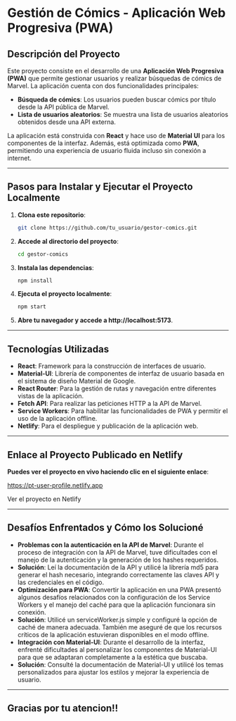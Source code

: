 # **Gestión de Cómics - Aplicación Web Progresiva (PWA)**

## **Descripción del Proyecto**

Este proyecto consiste en el desarrollo de una **Aplicación Web Progresiva (PWA)** que permite gestionar usuarios y realizar búsquedas de cómics de Marvel. La aplicación cuenta con dos funcionalidades principales:

- **Búsqueda de cómics**: Los usuarios pueden buscar cómics por título desde la API pública de Marvel.
- **Lista de usuarios aleatorios**: Se muestra una lista de usuarios aleatorios obtenidos desde una API externa.

La aplicación está construida con **React** y hace uso de **Material UI** para los componentes de la interfaz. Además, está optimizada como **PWA**, permitiendo una experiencia de usuario fluida incluso sin conexión a internet.

---

## **Pasos para Instalar y Ejecutar el Proyecto Localmente**

1. **Clona este repositorio**:
   ```bash
   git clone https://github.com/tu_usuario/gestor-comics.git


2. **Accede al directorio del proyecto**:
    ```bash
    cd gestor-comics
3. **Instala las dependencias**:
    ```bash
    npm install
4. **Ejecuta el proyecto localmente**:
    ```bash
    npm start
5. **Abre tu navegador y accede a http://localhost:5173**.

---

## **Tecnologías Utilizadas**

- **React**: Framework para la construcción de interfaces de usuario.
- **Material-UI**: Librería de componentes de interfaz de usuario basada en el sistema de diseño Material de Google.
- **React Router**: Para la gestión de rutas y navegación entre diferentes vistas de la aplicación.
- **Fetch API**: Para realizar las peticiones HTTP a la API de Marvel.
- **Service Workers**: Para habilitar las funcionalidades de PWA y permitir el uso de la aplicación offline.
- **Netlify**: Para el despliegue y publicación de la aplicación web.

---

## **Enlace al Proyecto Publicado en Netlify**

**Puedes ver el proyecto en vivo haciendo clic en el siguiente enlace**:
    
   https://pt-user-profile.netlify.app

Ver el proyecto en Netlify

---

## **Desafíos Enfrentados y Cómo los Solucioné**

- **Problemas con la autenticación en la API de Marvel**:
Durante el proceso de integración con la API de Marvel, tuve dificultades con el manejo de la autenticación y la generación de los hashes requeridos.
- **Solución**: Leí la documentación de la API y utilicé la librería md5 para generar el hash necesario, integrando correctamente las claves API y las credenciales en el código.
- **Optimización para PWA**:
Convertir la aplicación en una PWA presentó algunos desafíos relacionados con la configuración de los Service Workers y el manejo del caché para que la aplicación funcionara sin conexión.
- **Solución**: Utilicé un serviceWorker.js simple y configuré la opción de caché de manera adecuada. También me aseguré de que los recursos críticos de la aplicación estuvieran disponibles en el modo offline.
- **Integración con Material-UI**:
Durante el desarrollo de la interfaz, enfrenté dificultades al personalizar los componentes de Material-UI para que se adaptaran completamente a la estética que buscaba.
- **Solución**: Consulté la documentación de Material-UI y utilicé los temas personalizados para ajustar los estilos y mejorar la experiencia de usuario.

---

## **Gracias por tu atencion!!**

